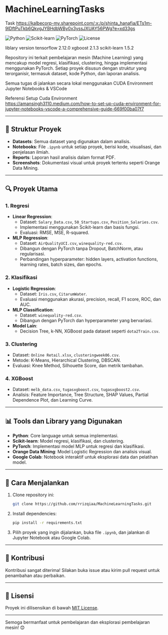 # MachineLearningTasks

Task 
https://kalbecorp-my.sharepoint.com/:x:/p/shinta_hanafia/ETs1m-9lDftPuTkb6QkvgJYBHdbWBy0x3yssJXUAY56PWg?e=xd33gs

![Python](https://img.shields.io/badge/Python-3.x-blue)
![Scikit-learn](https://img.shields.io/badge/Scikit--learn-0.24-orange)
![PyTorch](https://img.shields.io/badge/PyTorch-2.x-red)
![License](https://img.shields.io/github/license/rrizqiaa/MachineLearningTasks)

liblary version
tensorflow                   2.12.0
xgboost                      2.1.3
scikit-learn                 1.5.2

Repository ini terkait pembelajaran mesin (Machine Learning) yang mencakup model regresi, klasifikasi, clustering, hingga implementasi menggunakan PyTorch. Setiap proyek disusun dengan struktur yang terorganisir, termasuk dataset, kode Python, dan laporan analisis.

Semua tugas di jalankan secara lokal menggunakan CUDA Environment Jupyter Notebooks & VSCode

Referensi Setup Cuda Environment
https://amansingh3110.medium.com/how-to-set-up-cuda-environment-for-jupyter-notebooks-vscode-a-comprehensive-guide-669f00ba07f7

---

## 📁 Struktur Proyek
- **Datasets**: Semua dataset yang digunakan dalam analisis.
- **Notebooks**: File `.ipynb` untuk setiap proyek, berisi kode, visualisasi, dan penjelasan ilmiah.
- **Reports**: Laporan hasil analisis dalam format PDF.
- **Screenshots**: Dokumentasi visual untuk proyek tertentu seperti Orange Data Mining.

---

## 🔍 Proyek Utama
### 1. **Regresi**
   - **Linear Regression**:
     - Dataset: `Salary_Data.csv`, `50_Startups.csv`, `Position_Salaries.csv`.
     - Implementasi menggunakan Scikit-learn dan basis fungsi.
     - Evaluasi: RMSE, MSE, R-squared.
   - **MLP Regression**:
     - Dataset: `AirQualityUCI.csv`, `winequality-red.csv`.
     - Dibangun dengan PyTorch tanpa Dropout, BatchNorm, atau regularisasi.
     - Perbandingan hyperparameter: hidden layers, activation functions, learning rates, batch sizes, dan epochs.

### 2. **Klasifikasi**
   - **Logistic Regression**:
     - Dataset: `Iris.csv`, `CitarumWater`.
     - Evaluasi menggunakan akurasi, precision, recall, F1 score, ROC, dan AUC.
   - **MLP Classification**:
     - Dataset: `winequality-red.csv`.
     - Dibangun dengan PyTorch dan hyperparameter yang bervariasi.
   - **Model Lain**:
     - Decision Tree, k-NN, XGBoost pada dataset seperti `dota2Train.csv`.

### 3. **Clustering**
   - Dataset: `Online Retail.xlsx`, `clusteringweek06.csv`.
   - Metode: K-Means, Hierarchical Clustering, DBSCAN.
   - Evaluasi: Knee Method, Silhouette Score, dan metrik tambahan.

### 4. **XGBoost**
   - Dataset: `melb_data.csv`, `tugasxgboost.csv`, `tugasxgboost2.csv`.
   - Analisis: Feature Importance, Tree Structure, SHAP Values, Partial Dependence Plot, dan Learning Curve.

---

## 📊 Tools dan Library yang Digunakan
- **Python**: Core language untuk semua implementasi.
- **Scikit-learn**: Model regresi, klasifikasi, dan clustering.
- **PyTorch**: Implementasi model MLP untuk regresi dan klasifikasi.
- **Orange Data Mining**: Model Logistic Regression dan analisis visual.
- **Google Colab**: Notebook interaktif untuk eksplorasi data dan pelatihan model.

---

## 🚀 Cara Menjalankan
1. Clone repository ini:
   ```bash
   git clone https://github.com/rrizqiaa/MachineLearningTasks.git
   ```
2. Install dependencies:
   ```bash
   pip install -r requirements.txt
   ```
3. Pilih proyek yang ingin dijalankan, buka file `.ipynb`, dan jalankan di Jupyter Notebook atau Google Colab.

---

## 📝 Kontribusi
Kontribusi sangat diterima! Silakan buka issue atau kirim pull request untuk penambahan atau perbaikan.

---

## 📄 Lisensi
Proyek ini dilisensikan di bawah [MIT License](LICENSE).

---

Semoga bermanfaat untuk pembelajaran dan eksplorasi pembelajaran mesin! 😊



